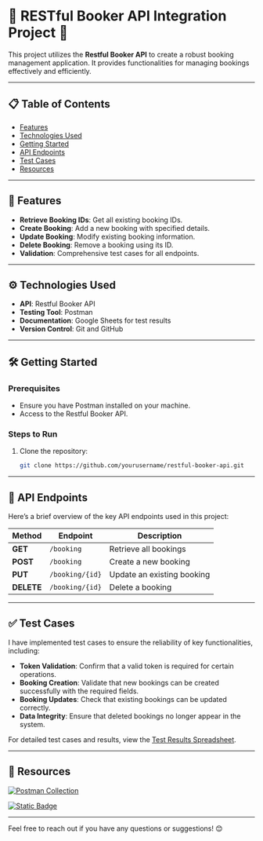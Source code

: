 # 🌟 RESTful Booker API Integration Project 🌟

This project utilizes the **Restful Booker API** to create a robust booking management application. It provides functionalities for managing bookings effectively and efficiently.

---

## 📋 Table of Contents
- [Features](#features)
- [Technologies Used](#technologies-used)
- [Getting Started](#getting-started)
- [API Endpoints](#api-endpoints)
- [Test Cases](#test-cases)
- [Resources](#resources)

---

## 🚀 Features
- **Retrieve Booking IDs**: Get all existing booking IDs.
- **Create Booking**: Add a new booking with specified details.
- **Update Booking**: Modify existing booking information.
- **Delete Booking**: Remove a booking using its ID.
- **Validation**: Comprehensive test cases for all endpoints.

---

## ⚙️ Technologies Used
- **API**: Restful Booker API
- **Testing Tool**: Postman
- **Documentation**: Google Sheets for test results
- **Version Control**: Git and GitHub

---

## 🛠️ Getting Started

### Prerequisites
- Ensure you have Postman installed on your machine.
- Access to the Restful Booker API.

### Steps to Run
1. Clone the repository:
   ```bash
   git clone https://github.com/yourusername/restful-booker-api.git

---

## 📡 API Endpoints

Here’s a brief overview of the key API endpoints used in this project:

| Method | Endpoint                   | Description                         |
|--------|----------------------------|-------------------------------------|
| **GET**    | `/booking`                 | Retrieve all bookings               |
| **POST**   | `/booking`                 | Create a new booking                |
| **PUT**    | `/booking/{id}`            | Update an existing booking          |
| **DELETE** | `/booking/{id}`            | Delete a booking                    |

---

## ✅ Test Cases

I have implemented test cases to ensure the reliability of key functionalities, including:

- **Token Validation**: Confirm that a valid token is required for certain operations.
- **Booking Creation**: Validate that new bookings can be created successfully with the required fields.
- **Booking Updates**: Check that existing bookings can be updated correctly.
- **Data Integrity**: Ensure that deleted bookings no longer appear in the system.

For detailed test cases and results, view the [Test Results Spreadsheet](https://drive.google.com/drive/folders/1ZPFXykff1yKNuKKSuLI9qcv29sZTYZiU?usp=sharing).

---

## 🔗 Resources

[![Postman Collection](https://img.shields.io/badge/Postman-Collection-orange?style=for-the-badge&logo=postman)](https://www.postman.com/rodman-1o4fwe9oqcsfx/workspace/endpoint-testing-mini-project/collection/34720226-e4301234-2cf4-4d55-88d2-95184afb7709?action=share&creator=34720226)

[![Static Badge](https://img.shields.io/badge/RESTful%20Booker%20API-Docs-grey?style=for-the-badge&labelColor=blue)](https://restful-booker.herokuapp.com/apidoc/index.html)

---

Feel free to reach out if you have any questions or suggestions! 😊
